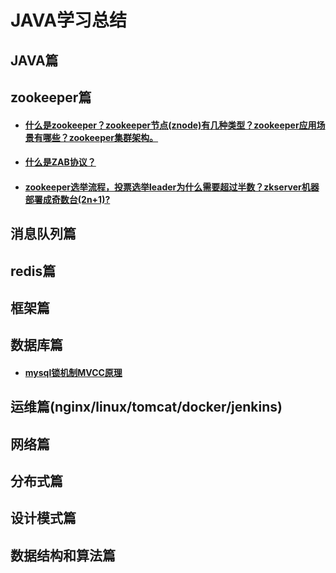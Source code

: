 # JAVA学习总结

## JAVA篇



## zookeeper篇

- #### [什么是zookeeper？zookeeper节点(znode)有几种类型？zookeeper应用场景有哪些？zookeeper集群架构。](./docs/zookeeper/20191217_zookeeper_introduce.md)


- #### [什么是ZAB协议？](./docs/zookeeper/20191218_zookeeper_zab_protocol.md)


- #### [zookeeper选举流程，投票选举leader为什么需要超过半数？zkserver机器部署成奇数台(2n+1)?](./docs/zookeeper/20191218_zookeeper_zab_vote.md)



## 消息队列篇



## redis篇



## 框架篇



## 数据库篇
- #### [mysql锁机制MVCC原理](./docs/database/mysql_mvcc.md)




## 运维篇(nginx/linux/tomcat/docker/jenkins)



## 网络篇



## 分布式篇



## 设计模式篇



## 数据结构和算法篇
